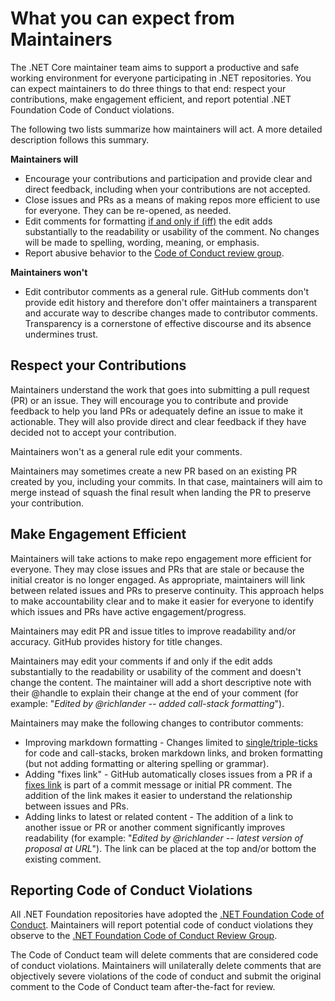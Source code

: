 # What you can expect from Maintainers

The .NET Core maintainer team aims to support a productive and safe working environment for everyone participating in .NET repositories. You can expect maintainers to do three things to that end: respect your contributions, make engagement efficient, and report potential .NET Foundation Code of Conduct violations.

The following two lists summarize how maintainers will act. A more detailed description follows this summary.

**Maintainers will**
- Encourage your contributions and participation and provide clear and direct feedback, including when your contributions are not accepted.
- Close issues and PRs as a means of making repos more efficient to use for everyone. They can be re-opened, as needed.
- Edit comments for formatting [if and only if (iff)](https://en.wikipedia.org/wiki/If_and_only_if) the edit adds substantially to the readability or usability of the comment. No changes will be made to spelling, wording, meaning, or emphasis.
- Report abusive behavior to the [Code of Conduct review group](mailto:conduct@dotnetfoundation.org).

**Maintainers won't**
- Edit contributor comments as a general rule. GitHub comments don't provide edit history and therefore don't offer maintainers a transparent and accurate way to describe changes made to contributor comments. Transparency is a cornerstone of effective discourse and its absence undermines trust.

## Respect your Contributions

Maintainers understand the work that goes into submitting a pull request (PR) or an issue. They will encourage you to contribute and provide feedback to help you land PRs or adequately define an issue to make it actionable. They will also provide direct and clear feedback if they have decided not to accept your contribution.

Maintainers won't as a general rule edit your comments.

Maintainers may sometimes create a new PR based on an existing PR created by you, including your commits. In that case, maintainers will aim to merge instead of squash the final result when landing the PR to preserve your contribution.

## Make Engagement Efficient

Maintainers will take actions to make repo engagement more efficient for everyone. They may close issues and PRs that are stale or because the initial creator is no longer engaged. As appropriate, maintainers will link between related issues and PRs to preserve continuity. This approach helps to make accountability clear and to make it easier for everyone to identify which issues and PRs have active engagement/progress.

Maintainers may edit PR and issue titles to improve readability and/or accuracy. GitHub provides history for title changes.

Maintainers may edit your comments if and only if the edit adds substantially to the readability or usability of the comment and doesn't change the content. The maintainer will add a short descriptive note with their @handle to explain their change at the end of your comment (for example: "_Edited by @richlander -- added call-stack formatting_"). 

Maintainers may make the following changes to contributor comments:

- Improving markdown formatting - Changes limited to [single/triple-ticks](https://github.com/adam-p/markdown-here/wiki/Markdown-Cheatsheet#code) for code and call-stacks, broken markdown links, and broken formatting (but not adding formatting or altering spelling or grammar).
- Adding "fixes link" - GitHub automatically closes issues from a PR if a [fixes link](https://help.github.com/articles/closing-issues-via-commit-messages/) is part of a commit message or initial PR comment. The addition of the link makes it easier to understand the relationship between issues and PRs.
- Adding links to latest or related content - The addition of a link to another issue or PR or another comment significantly improves readability (for example: "_Edited by @richlander -- latest version of proposal at URL_"). The link can be placed at the top and/or bottom the existing comment.

## Reporting Code of Conduct Violations

All .NET Foundation repositories have adopted the [.NET Foundation Code of Conduct](https://dotnetfoundation.org/code-of-conduct). Maintainers will report potential code of conduct violations they observe to the [.NET Foundation Code of Conduct Review Group](https://github.com/dotnet).

The Code of Conduct team will delete comments that are considered code of conduct violations. Maintainers will unilaterally delete comments that are objectively severe violations of the code of conduct and submit the original comment to the Code of Conduct team after-the-fact for review.
